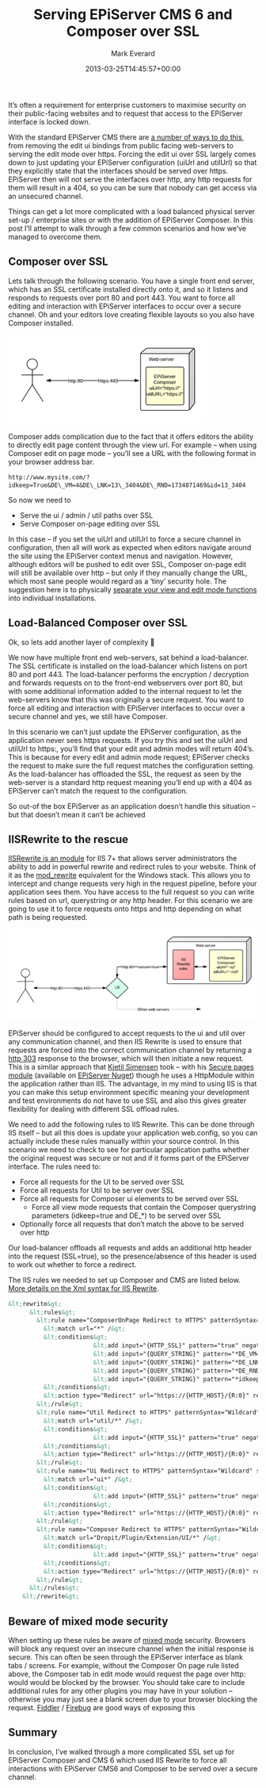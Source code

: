 ﻿---
title: Serving EPiServer CMS 6 and Composer over SSL
date: 2013-03-25T14:45:57+00:00
author: Mark Everard
layout: post
color: rgb(0,0,0)
permalink: /2013/03/25/serving-episerver-cms-6-and-composer-over-ssl/
dsq_thread_id:
  - "1160904521"
categories:
  - Episerver
---
It&#8217;s often a requirement for enterprise customers to maximise security on their public-facing websites and to request that access to the EPiServer interface is locked down.

With the standard EPiServer CMS there are <a title="Securing EPiServer Edit and Admin mode" href="http://world.episerver.com/Documentation/Items/Tech-Notes/EPiServer-CMS-6/EPiServer-CMS-60/Securing-Edit-and-Admin/" target="_blank">a number of ways to do this</a>, from removing the edit ui bindings from public facing web-servers to serving the edit mode over https. Forcing the edit ui over SSL largely comes down to just updating your EPiServer configuration (uiUrl and utilUrl) so that they explicitly state that the interfaces should be served over https. EPiServer then will not serve the interfaces over http, any http requests for them will result in a 404, so you can be sure that nobody can get access via an unsecured channel.

Things can get a lot more complicated with a load balanced physical server set-up / enterprise sites or with the addition of EPiServer Composer. In this post I&#8217;ll attempt to walk through a few common scenarios and how we&#8217;ve managed to overcome them.

## Composer over SSL
Lets talk through the following scenario. You have a single front end server, which has an SSL certificate installed directly onto it, and so it listens and responds to requests over port 80 and port 443. You want to force all editing and interaction with EPiServer interfaces to occur over a secure channel. Oh and your editors love creating flexible layouts so you also have Composer installed.

![EPiServerSSL-single](/assets/uploads/2013/03/EPiServerSSL-single.png)

Composer adds complication due to the fact that it offers editors the ability to directly edit page content through the view url. For example &#8211; when using Composer edit on page mode &#8211; you&#8217;ll see a URL with the following format in your browser address bar.

~~~
http://www.mysite.com/?idkeep=True&DE\_VM=4&DE\_LNK=13\_3404&DE\_RND=1734871469&id=13_3404
~~~

So now we need to

* Serve the ui / admin / util paths over SSL
* Serve Composer on-page editing over SSL

In this case &#8211; if you set the uiUrl and utilUrl to force a secure channel in configuration, then all will work as expected when editors navigate around the site using the EPiServer context menus and navigation. However, although editors will be pushed to edit over SSL, Composer on-page edit will still be available over http &#8211; but only if they manually change the URL, which most sane people would regard as a &#8216;tiny&#8217; security hole. The suggestion here is to physically <a title="EPiServer Composer configuration" href="http://world.episerver.com/Documentation/Items/Tech-Notes/EPiServer-Composer/EPiServer-Composer-40---Configuration-Settings/" target="_blank">separate your view and edit mode functions</a> into individual installations.

## Load-Balanced Composer over SSL
Ok, so lets add another layer of complexity 🙂

We now have multiple front end web-servers, sat behind a load-balancer. The SSL certificate is installed on the load-balancer which listens on port 80 and port 443. The load-balancer performs the encryption / decryption and forwards requests on to the front-end webservers over port 80, but with some additional information added to the internal request to let the web-servers know that this was originally a secure request. You want to force all editing and interaction with EPiServer interfaces to occur over a secure channel and yes, we still have Composer.

In this scenario we can&#8217;t just update the EPiServer configuration, as the application never sees https requests. If you try this and set the uiUrl and utilUrl to https:, you&#8217;ll find that your edit and admin modes will return 404&#8217;s. This is because for every edit and admin mode request; EPiServer checks the request to make sure the full request matches the configuration setting. As the load-balancer has offloaded the SSL, the request as seen by the web-server is a standard http request meaning you&#8217;ll end up with a 404 as EPiServer can&#8217;t match the request to the configuration.

So out-of the box EPiServer as an application doesn&#8217;t handle this situation &#8211; but that doesn&#8217;t mean it can&#8217;t be achieved

## IISRewrite to the rescue
<a title="Url rewrite for IIS" href="http://www.iis.net/downloads/microsoft/url-rewrite" target="_blank">IISRewrite is an module</a> for IIS 7+ that allows server administrators the ability to add in powerful rewrite and redirect rules to your website. Think of it as the <a title="Apache Module mod_rewrite" href="http://httpd.apache.org/docs/current/mod/mod_rewrite.html" target="_blank">mod_rewrite</a> equivalent for the Windows stack. This allows you to intercept and change requests very high in the request pipeline, before your application sees them. You have access to the full request so you can write rules based on url, querystring or any http header. For this scenario we are going to use it to force requests onto https and http depending on what path is being requested.

![EPiServerSSL-multiple](/assets/uploads/2013/03/EPiServerSSL-multiple.png)

EPiServer should be configured to accept requests to the ui and util over any communication channel, and then IIS Rewrite is used to ensure that requests are forced into the correct communication channel by returning a <a title="HTTP 303 - See Other" href="http://en.wikipedia.org/wiki/HTTP_303" target="_blank">http 303</a> response to the browser, which will then initiate a new request. This is a similar approach that <a title="Kjetil Simensen Blog" href="http://www.epinova.no/blog/Kjetil-Simensen/" target="_blank">Kjetil Simensen</a> took &#8211; with his <a title="Make sure your EPiServer pages are always on https" href="http://www.epinova.no/blog/Kjetil-Simensen/dates/2012/2/making-sure-your-pages-always-are-on-https/" target="_blank">Secure pages module</a> (available on <a title="Epinova.SecurePages" href="http://nuget.episerver.com/en/OtherPages/Package/?packageId=Epinova.SecurePages" target="_blank">EPiServer Nuget</a>) though he uses a HttpModule within the application rather than IIS. The advantage, in my mind to using IIS is that you can make this setup environment specific meaning your development and test environments do not have to use SSL and also this gives greater flexibility for dealing with different SSL offload rules.

We need to add the following rules to IIS Rewrite. This can be done through IIS itself &#8211; but all this does is update your application web.config, so you can actually include these rules manually within your source control. In this scenario we need to check to see for particular application paths whether the original request was secure or not and if it forms part of the EPiServer interface. The rules need to:

* Force all requests for the UI to be served over SSL
* Force all requests for Util to be server over SSL
* Force all requests for Composer ui elements to be served over SSL
  * Force all view mode requests that contain the Composer querystring parameters (idkeep=true and DE_*) to be served over SSL
* Optionally force all requests that don&#8217;t match the above to be served over http

Our load-balancer offloads all requests and adds an additional http header into the request (SSL=true), so the presence/absence of this header is used to work out whether to force a redirect.

The IIS rules we needed to set up Composer and CMS are listed below. <a title="URL Rewrite Module Configuration Reference " href="http://www.iis.net/learn/extensions/url-rewrite-module/url-rewrite-module-configuration-reference" target="_blank">More details on the Xml syntax for IIS Rewrite</a>.

~~~xml
&lt;rewrite&gt;
      &lt;rules&gt;
        &lt;rule name="ComposerOnPage Redirect to HTTPS" patternSyntax="Wildcard" stopProcessing="true"&gt;
          &lt;match url="*" /&gt;
          &lt;conditions&gt;
                        &lt;add input="{HTTP_SSL}" pattern="true" negate="true" /&gt;
                        &lt;add input="{QUERY_STRING}" pattern="*DE_VM=*" /&gt;
                        &lt;add input="{QUERY_STRING}" pattern="*DE_LNK=*" /&gt;
                        &lt;add input="{QUERY_STRING}" pattern="*DE_RND=*" /&gt;
                        &lt;add input="{QUERY_STRING}" pattern="*idkeep=true*" /&gt;
          &lt;/conditions&gt;
          &lt;action type="Redirect" url="https://{HTTP_HOST}/{R:0}" redirectType="SeeOther" /&gt;
        &lt;/rule&gt;
        &lt;rule name="Util Redirect to HTTPS" patternSyntax="Wildcard" stopProcessing="true"&gt;
          &lt;match url="util/*" /&gt;
          &lt;conditions&gt;
                        &lt;add input="{HTTP_SSL}" pattern="true" negate="true" /&gt;
          &lt;/conditions&gt;
          &lt;action type="Redirect" url="https://{HTTP_HOST}/{R:0}" redirectType="SeeOther" /&gt;
        &lt;/rule&gt;
        &lt;rule name="Ui Redirect to HTTPS" patternSyntax="Wildcard" stopProcessing="true"&gt;
          &lt;match url="ui*" /&gt;
          &lt;conditions&gt;
                        &lt;add input="{HTTP_SSL}" pattern="true" negate="true" /&gt;
          &lt;/conditions&gt;
          &lt;action type="Redirect" url="https://{HTTP_HOST}/{R:0}" redirectType="SeeOther" /&gt;
        &lt;/rule&gt;
        &lt;rule name="Composer Redirect to HTTPS" patternSyntax="Wildcard" stopProcessing="true"&gt;
          &lt;match url="Dropit/Plugin/Extension/UI/*" /&gt;
          &lt;conditions&gt;
                        &lt;add input="{HTTP_SSL}" pattern="true" negate="true" /&gt;
          &lt;/conditions&gt;
          &lt;action type="Redirect" url="https://{HTTP_HOST}/{R:0}" redirectType="SeeOther" /&gt;
        &lt;/rule&gt;
      &lt;/rules&gt;
    &lt;/rewrite&gt;
~~~

## Beware of mixed mode security
When setting up these rules be aware of <a title="EPiServer security" href="http://world.episerver.com/Documentation/Items/Tech-Notes/EPiServer-CMS-6/EPiServer-CMS-60/Protecting-Your-Site-From-Session-Hijacking/" target="_blank">mixed mode</a> security. Browsers will block any request over an insecure channel when the initial response is secure. This can often be seen through the EPiServer interface as blank tabs / screens. For example, without the Composer On page rule listed above, the Composer tab in edit mode would request the page over http: would would be blocked by the browser. You should take care to include additional rules for any other plugins you may have in your solution &#8211; otherwise you may just see a blank screen due to your browser blocking the request. <a title="Fiddler - web debugging proxy" href="http://www.fiddler2.com/fiddler2/" target="_blank">Fiddler</a> / <a title="Firebug - web development plugin for Firefox" href="http://getfirebug.com/" target="_blank">Firebug</a> are good ways of exposing this

## Summary
In conclusion, I&#8217;ve walked through a more complicated SSL set up for EPiServer Composer and CMS 6 which used IIS Rewrite to force all interactions with EPiServer CMS6 and Composer to be served over a secure channel.
